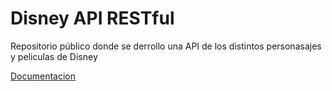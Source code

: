 # Disney API RESTful

Repositorio público donde se derrollo una API de los distintos personasajes y peliculas de Disney

[Documentacion](https://documenter.getpostman.com/view/15419986/TzRLkVr8)
